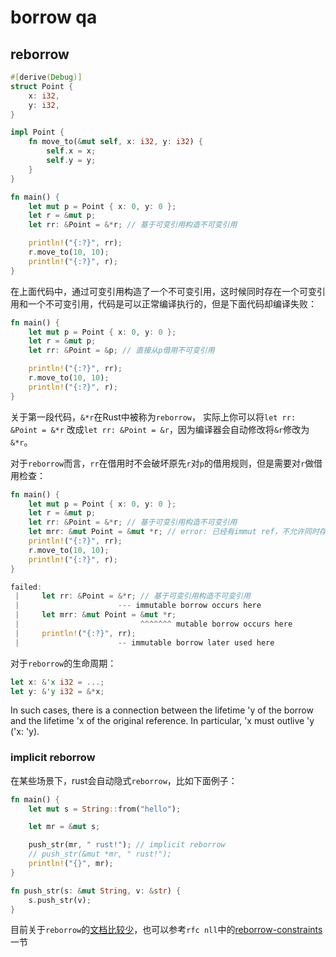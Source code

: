 # borrow qa

## reborrow

```rust
#[derive(Debug)]
struct Point {
    x: i32,
    y: i32,
}

impl Point {
    fn move_to(&mut self, x: i32, y: i32) {
        self.x = x;
        self.y = y;
    }
}

fn main() {
    let mut p = Point { x: 0, y: 0 };
    let r = &mut p;
    let rr: &Point = &*r; // 基于可变引用构造不可变引用

    println!("{:?}", rr);
    r.move_to(10, 10);
    println!("{:?}", r);
}
```

在上面代码中，通过可变引用构造了一个不可变引用，这时候同时存在一个可变引用和一个不可变引用，代码是可以正常编译执行的，但是下面代码却编译失败：

```rust
fn main() {
    let mut p = Point { x: 0, y: 0 };
    let r = &mut p;
    let rr: &Point = &p; // 直接从p借用不可变引用

    println!("{:?}", rr);
    r.move_to(10, 10);
    println!("{:?}", r);
}
```

关于第一段代码，`&*r`在Rust中被称为`reborrow`， 实际上你可以将`let rr: &Point = &*r` 改成`let rr: &Point = &r`，因为编译器会自动修改将`&r`修改为`&*r`。

对于`reborrow`而言，`rr`在借用时不会破坏原先`r`对`p`的借用规则，但是需要对`r`做借用检查：

```rust
fn main() {
    let mut p = Point { x: 0, y: 0 };
    let r = &mut p;
    let rr: &Point = &*r; // 基于可变引用构造不可变引用
    let mrr: &mut Point = &mut *r; // error: 已经有immut ref，不允许同时存在mut ref
    println!("{:?}", rr);
    r.move_to(10, 10);
    println!("{:?}", r);
}

failed: 
 |     let rr: &Point = &*r; // 基于可变引用构造不可变引用
 |                      --- immutable borrow occurs here
 |     let mrr: &mut Point = &mut *r; 
 |                           ^^^^^^^ mutable borrow occurs here
 |     println!("{:?}", rr);
 |                      -- immutable borrow later used here
```

对于`reborrow`的生命周期：

```rust
let x: &'x i32 = ...;
let y: &'y i32 = &*x;
```

In such cases, there is a connection between the lifetime 'y of the borrow and the lifetime 'x of the original reference. In particular, 'x must outlive 'y ('x: 'y).

### implicit reborrow

在某些场景下，rust会自动隐式`reborrow`，比如下面例子：

```rust
fn main() {
    let mut s = String::from("hello");

    let mr = &mut s;

    push_str(mr, " rust!"); // implicit reborrow
    // push_str(&mut *mr, " rust!");
    println!("{}", mr);
}

fn push_str(s: &mut String, v: &str) {
    s.push_str(v);
}
```

目前关于`reborrow`的[文档比较少](https://github.com/rust-lang/reference/issues/788)，也可以参考`rfc nll`中的[reborrow-constraints](https://rust-lang.github.io/rfcs/2094-nll.html#reborrow-constraints)一节
